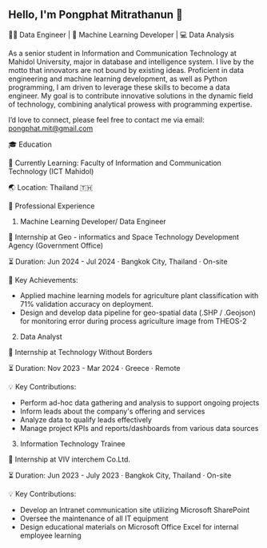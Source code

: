 ## Hello, I'm Pongphat Mitrathanun 👋
🧑‍💻 Data Engineer | 🚀 Machine Learning Developer | 💻 Data Analysis

As a senior student in Information and Communication Technology at Mahidol University, major in database and intelligence system. I live by the motto that innovators are not bound by existing ideas. Proficient in data engineering and machine learning development, as well as Python programming, I am driven to leverage these skills to become a data engineer. My goal is to contribute innovative solutions in the dynamic field of technology, combining analytical prowess with programming expertise. 

I’d love to connect, please feel free to contact me via email: pongphat.mit@gmail.com


🎓 Education

🌱 Currently Learning: Faculty of Information and Communication Technology (ICT Mahidol)

🌏 Location: Thailand 🇹🇭


💼 Professional Experience

1. Machine Learning Developer/ Data Engineer
   
🏢 Internship at Geo - informatics and Space Technology Development Agency (Government Office)

⏳ Duration: Jun 2024 - Jul 2024 · Bangkok City, Thailand · On-site

🌟 Key Achievements:
- Applied machine learning models for agriculture plant classification with 71% validation accuracy on deployment.
- Design and develop data pipeline for geo-spatial data (.SHP / .Geojson) for monitoring error during process agriculture image from THEOS-2


2. Data Analyst
   
🏢 Internship at Technology Without Borders

⏳ Duration: Nov 2023 - Mar 2024 · Greece · Remote

💡 Key Contributions:
 -  Perform ad-hoc data gathering and analysis to support ongoing projects
 - Inform leads about the company's offering and services
 - Analyze data to qualify leads effectively
 - Manage project KPIs and reports/dashboards from various data sources


3. Information Technology Trainee
   
🏢 Internship at VIV interchem Co.Ltd.

⏳ Duration: Jun 2023 - July 2023 · Bangkok City, Thailand · On-site

💡 Key Contributions:
- Develop an Intranet communication site utilizing Microsoft SharePoint
- Oversee the maintenance of all IT equipment
- Design educational materials on Microsoft Office Excel for internal employee learning
